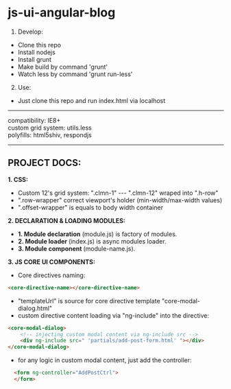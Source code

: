 js-ui-angular-blog
==================

1. Develop:
  * Clone this repo
  * Install nodejs
  * Install grunt
  * Make build by command 'grunt'
  * Watch less by command 'grunt run-less'

2. Use:
  * Just clone this repo and run index.html via localhost

<hr />
compatibility: IE8+
<br />
custom grid system: utils.less
<br />
polyfills: html5shiv, respondjs

<hr />
<h2><b>PROJECT DOCS:</b></h2>

<b>1. CSS:</b>
  * Custom 12's grid system: ".clmn-1" --- ".clmn-12" wraped into ".h-row"
  * ".row-wrapper" correct viewport's holder (min-width/max-width values)
  * ".offset-wrapper" is equals to body width container

<b>2. DECLARATION & LOADING MODULES:</b>
  * <b>1. Module declaration</b> (module.js) is factory of modules.
  * <b>2. Module loader </b> (index.js) is async modules loader.
  * <b>3. Module component </b> (module-name.js).


<b>3. JS CORE UI COMPONENTS:</b>
  * Core directives naming:
  ```html
  <core-directive-name></core-directive-name>
  ```
  * "templateUrl" is source for core directive template "core-modal-dialog.html"
  * custom directive content loading via "ng-include" into the directive:
  ```html
  <core-modal-dialog>
      <!-- injecting custom modal content via ng-include src -->
      <div ng-include src=" 'partials/add-post-form.html' "></div>
  </core-modal-dialog>
  ```
  * for any logic in custom modal content, just add the controller:
  ```html
    <form ng-controller="AddPostCtrl">
    </form>
  ```
